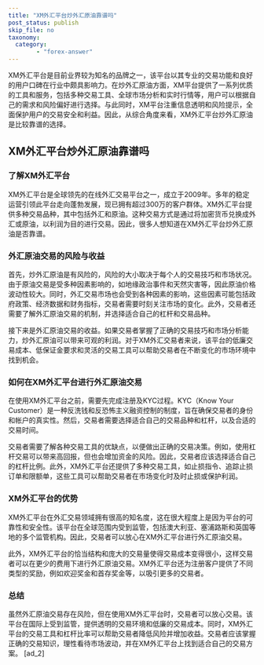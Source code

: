 ```yaml
---
title: "XM外汇平台炒外汇原油靠谱吗"
post_status: publish
skip_file: no
taxonomy:
  category:
        - "forex-answer"
---
```


XM外汇平台是目前业界较为知名的品牌之一，该平台以其专业的交易功能和良好的用户口碑在行业中颇具影响力。在炒外汇原油方面，XM平台提供了一系列优质的工具和服务，包括多种交易工具、全球市场分析和实时行情等，用户可以根据自己的需求和风险偏好进行选择。与此同时，XM平台注重信息透明和风险提示，全面保护用户的交易安全和利益。因此，从综合角度来看，XM外汇平台炒外汇原油是比较靠谱的选择。

## XM外汇平台炒外汇原油靠谱吗

### 了解XM外汇平台

XM外汇平台是全球领先的在线外汇交易平台之一，成立于2009年。多年的稳定运营引领此平台走向蓬勃发展，现已拥有超过300万的客户群体。XM外汇平台提供多种交易品种，其中包括外汇和原油。这种交易方式是通过将加密货币兑换成外汇或原油，以利润为目的进行交易。因此，很多人想知道在XM外汇平台炒外汇原油是否靠谱。

### 外汇原油交易的风险与收益

首先，炒外汇原油是有风险的，风险的大小取决于每个人的交易技巧和市场状况。由于原油交易是受多种因素影响的，如地缘政治事件和天然灾害等，因此原油价格波动性较大。同时，外汇交易市场也会受到各种因素的影响，这些因素可能包括政府政策、经济数据和财务指标，交易者需要时刻关注市场的变化。此外，交易者还需要了解外汇原油交易的机制，并选择适合自己的杠杆和交易品种。

接下来是外汇原油交易的收益。如果交易者掌握了正确的交易技巧和市场分析能力，炒外汇原油可以带来可观的利润。对于XM外汇交易者来说，该平台的低廉交易成本、低保证金要求和灵活的交易工具可以帮助交易者在不断变化的市场环境中找到机会。

### 如何在XM外汇平台进行外汇原油交易

在使用XM外汇平台之前，需要先完成注册及KYC过程。KYC（Know Your Customer）是一种反洗钱和反恐怖主义融资控制的制度，旨在确保交易者的身份和帐户的真实性。然后，交易者需要选择适合自己的交易品种和杠杆，以及合适的交易时间。

交易者需要了解各种交易工具的优缺点，以便做出正确的交易决策。例如，使用杠杆交易可以带来高回报，但也会增加资金的风险。因此，交易者应该选择适合自己的杠杆比例。此外，XM外汇平台还提供了多种交易工具，如止损指令、追踪止损订单和限额单，这些工具可以帮助交易者在市场变化时及时止损或保护利润。

### XM外汇平台的优势

XM外汇平台在外汇交易领域拥有很高的知名度，这在很大程度上是因为平台的可靠性和安全性。该平台在全球范围内受到监管，包括澳大利亚、塞浦路斯和英国等地的多个监管机构。因此，交易者可以放心在XM外汇平台进行外汇原油交易。

此外，XM外汇平台的恰当结构和庞大的交易量使得交易成本变得很小，这样交易者可以在更少的费用下进行外汇原油交易。XM外汇平台还为注册客户提供了不同类型的奖励，例如欢迎奖金和首存奖金等，以吸引更多的交易者。

### 总结

虽然外汇原油交易存在风险，但在使用XM外汇平台时，交易者可以放心交易。该平台在国际上受到监管，提供透明的交易环境和低廉的交易成本。同时，XM外汇平台的交易工具和杠杆比率可以帮助交易者降低风险并增加收益。交易者应该掌握正确的交易知识，理性看待市场波动，并在XM外汇平台上找到适合自己的交易方案。 \[ad\_2\]
